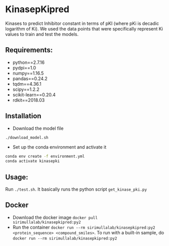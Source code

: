 # KinasepKipred
Kinases to predict Inhibitor constant in terms of pKI (where pKi is decadic logarithm of Ki). We used the data points that were specifically represent Ki values to train and test the models.

## Requirements:
* python==2.7.16
* pydpi==1.0
* numpy==1.16.5
* pandas==0.24.2
* tqdm==4.36.1
* scipy==1.2.2
* scikit-learn==0.20.4
* rdkit==2018.03

## Installation
* Download the model file 
```bash
./download_model.sh
```
* Set up the conda environment and activate it
```bash
conda env create -f environment.yml
conda activate kinasepki
```

## Usage:
Run `./test.sh`. It basically runs the python script `get_kinase_pki.py`

## Docker 
* Download the docker image `docker pull sirimullalab/kinasepkipred:py2`
* Run the container `docker run --rm sirimullalab/kinasepkipred:py2 <protein_sequence> <compound_smiles>`. To run with a built-in sample, do  `docker run --rm sirimullalab/kinasepkipred:py2`
